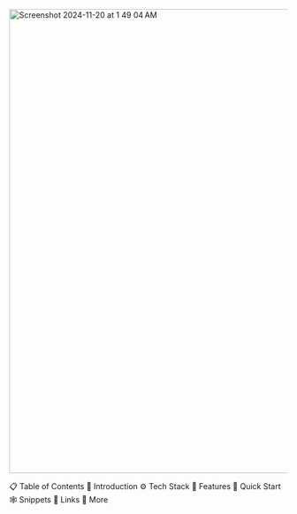 <img width="838" alt="Screenshot 2024-11-20 at 1 49 04 AM" src="https://github.com/user-attachments/assets/58fd5ddb-bb93-4c83-b35d-f6accc172671">

📋 Table of Contents
🤖 Introduction
⚙️ Tech Stack
🔋 Features
🤸 Quick Start
🕸️ Snippets
🔗 Links
🚀 More

